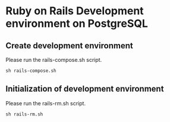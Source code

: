 # Ruby on Rails Development environment on PostgreSQL

## Create development environment

Please run the rails-compose.sh script.

```
sh rails-compose.sh
```

## Initialization of development environment

Please run the rails-rm.sh script.

```
sh rails-rm.sh
```
